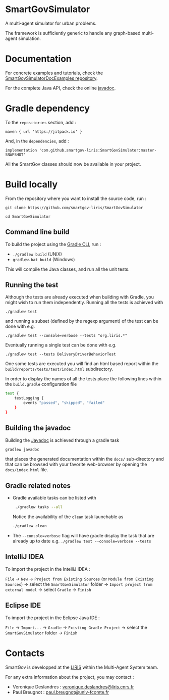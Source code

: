 # SmartGovSimulator
A multi-agent simulator for urban problems.

The framework is sufficiently generic to handle any graph-based multi-agent simulation.

# Documentation

For concrete examples and tutorials, check the [SmartGovSimulatorDocExamples repository](https://github.com/smartgov-liris/SmartGovSimulatorDocExamples).

For the complete Java API, check the online [javadoc](https://smartgov-liris.github.io/SmartGovSimulator/).

# Gradle dependency

To the `repositories` section, add : 
```
maven { url 'https://jitpack.io' }
```
And, in the `dependencies`, add : 
```
implementation 'com.github.smartgov-liris:SmartGovSimulator:master-SNAPSHOT'
```

All the SmartGov classes should now be available in your project.

# Build locally

From the repository where you want to install the source code, run :

`git clone https://github.com/smartgov-liris/SmartGovSimulator`

`cd SmartGovSimulator`

## Command line build

To build the project using the [Gradle CLI](https://docs.gradle.org/current/userguide/command_line_interface.html), run :

- `./gradlew build` (UNIX)
- `gradlew.bat build` (Windows)

This will compile the Java classes, and run all the unit tests.

## Running the test

Although the tests are already executed when building with Gradle, you might
wish to run them independently. Running all the tests is achieved with
```
./gradlew test
```
and running a subset (defined by the regexp argument) of the test can
be done with e.g.
```
./gradlew test --console=verbose --tests "org.liris.*"
```
Eventually running a single test can be done with e.g.
```
./gradlew test --tests DeliveryDriverBehaviorTest
```
One some tests are executed you will find an html based report within
the `build/reports/tests/test/index.html` subdirectory.

In order to display the names of all the tests place the following
lines within the `build.gradle` configuration file

```bash
test {
    testLogging {
        events "passed", "skipped", "failed"
    }
}
```

## Building the javadoc

Building the [Javadoc](https://en.wikipedia.org/wiki/Javadoc) is achieved 
through a gradle task

```bash
gradlew javadoc
```

that places the generated documentation within the `docs/` sub-directory and
that can be browsed with your favorite web-browser by opening the
`docs/index.html` file.

## Gradle related notes

- Gradle available tasks can be listed with

  ```bash
   ./gradlew tasks --all
   ```

   Notice the availability of the `clean` task launchable as

   ```bash
   ./gradlew clean
   ```

- The `--console=verbose` flag will have gradle display the
  task that are already up to date e.g.
  `./gradlew test --console=verbose --tests`

## IntelliJ IDEA

To import the project in the IntelliJ IDEA :

`File` -> `New` -> `Project from Existing Sources` (or `Module from Existing Sources`) -> select the `SmartGovSimulator` folder -> `Import project from external model` -> select `Gradle` -> `Finish`

## Eclipse IDE

To import the project in the Eclipse Java IDE :

`File` -> `Import...` -> `Gradle` -> `Existing Gradle Project` ->  select the `SmartGovSimulator` folder -> `Finish`

# Contacts

SmartGov is developped at the [LIRIS](https://liris.cnrs.fr/en) within the Multi-Agent System team.

For any extra information about the project, you may contact :
- Veronique Deslandres : veronique.deslandres@liris.cnrs.fr
- Paul Breugnot : paul.breugnot@univ-fcomte.fr
